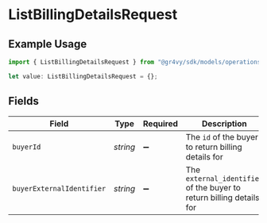 # ListBillingDetailsRequest

## Example Usage

```typescript
import { ListBillingDetailsRequest } from "@gr4vy/sdk/models/operations";

let value: ListBillingDetailsRequest = {};
```

## Fields

| Field                                                                | Type                                                                 | Required                                                             | Description                                                          |
| -------------------------------------------------------------------- | -------------------------------------------------------------------- | -------------------------------------------------------------------- | -------------------------------------------------------------------- |
| `buyerId`                                                            | *string*                                                             | :heavy_minus_sign:                                                   | The `id` of the buyer to return billing details for                  |
| `buyerExternalIdentifier`                                            | *string*                                                             | :heavy_minus_sign:                                                   | The `external_identifier` of the buyer to return billing details for |